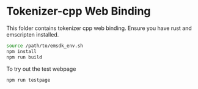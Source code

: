 # Tokenizer-cpp Web Binding

This folder contains tokenizer cpp web binding.
Ensure you have rust and emscripten installed.

```bash
source /path/to/emsdk_env.sh
npm install
npm run build
```

To try out the test webpage

```bash
npm run testpage
```
